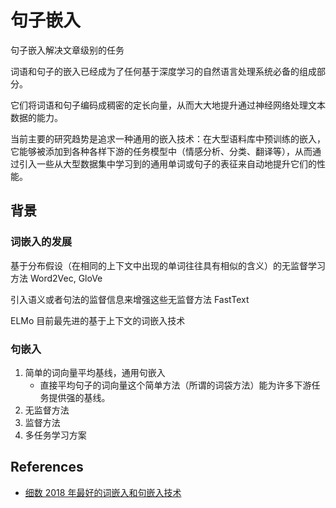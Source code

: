# 句子嵌入

句子嵌入解决文章级别的任务

词语和句子的嵌入已经成为了任何基于深度学习的自然语言处理系统必备的组成部分。

它们将词语和句子编码成稠密的定长向量，从而大大地提升通过神经网络处理文本数据的能力。

当前主要的研究趋势是追求一种通用的嵌入技术：在大型语料库中预训练的嵌入，它能够被添加到各种各样下游的任务模型中（情感分析、分类、翻译等），从而通过引入一些从大型数据集中学习到的通用单词或句子的表征来自动地提升它们的性能。

## 背景

### 词嵌入的发展

基于分布假设（在相同的上下文中出现的单词往往具有相似的含义）的无监督学习方法
Word2Vec,
GloVe

引入语义或者句法的监督信息来增强这些无监督方法
FastText

ELMo
目前最先进的基于上下文的词嵌入技术

### 句嵌入

1. 简单的词向量平均基线，通用句嵌入
   - 直接平均句子的词向量这个简单方法（所谓的词袋方法）能为许多下游任务提供强的基线。
2. 无监督方法
3. 监督方法
4. 多任务学习方案

## References

- [细数 2018 年最好的词嵌入和句嵌入技术](https://zhuanlan.zhihu.com/p/49951266)